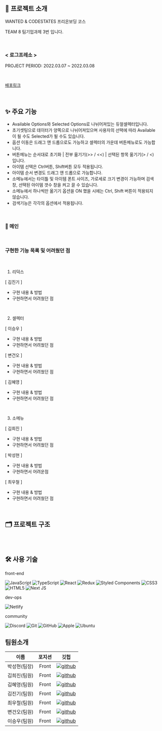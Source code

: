 ## 📑 프로젝트 소개

WANTED & CODESTATES 프리온보딩 코스

TEAM 8 팀기업과제 3번 입니다.

<br>

### < 로그프레소 >

PROJECT PERIOD: 2022.03.07 ~ 2022.03.08

<br>

[배포링크](https://wanted-8-3-i7.netlify.app/)

<br>

## ✨ 주요 기능

- Available Options와 Selected Options로 나뉘어져있는 듀얼셀렉터입니다.
- 초기셋팅으로 데이터가 양쪽으로 나뉘어져있으며 사용자의 선택에 따라 Available이 될 수도 Selected가 될 수도 있습니다.
- 옵션 이동은 드래그 앤 드롭으로도 가능하고 셀렉터의 가운데 버튼메뉴로도 가능합니다.
- 버튼메뉴는 순서대로 초기화 | 전부 옮기기(>> / <<) | 선택된 항목 옮기기(> / <) 입니다.
- 아이템 선택은 Ctrl버튼, Shift버튼 모두 적용됩니다.
- 아이템 순서 변경도 드래그 앤 드롭으로 가능합니다.
- 소메뉴에서는 타이틀 및 아이템 폰트 사이즈, 가로세로 크기 변경이 가능하며 검색창, 선택된 아이템 갯수 창을 켜고 끌 수 있습니다.
- 소메뉴에서 하나씩만 옮기기 옵션을 ON 했을 시에는 Ctrl, Shift 버튼이 적용되지 않습니다.
- 검색기능은 각각의 옵션에서 적용됩니다.

<br>

### 🧔 메인

<br>

### 구현한 기능 목록 및 어려웠던 점

<br>

1. 리덕스

[ 김진기 ] 

- 구현 내용 & 방법
- 구현하면서 어려웠던 점

<br>

2. 셀렉터

[ 이승우 ]

- 구현 내용 & 방법
- 구현하면서 어려웠던 점

[ 변건오 ]

- 구현 내용 & 방법
- 구현하면서 어려웠던 점

[ 김혜영 ]

- 구현 내용 & 방법
- 구현하면서 어려웠던 점

<br>

3. 소메뉴

[ 김희진 ] 

- 구현 내용 & 방법
- 구현하면서 어려웠던 점

[ 박성현 ] 

- 구현 내용 & 방법
- 구현하면서 어려운점

[ 최우철 ] 

- 구현 내용 & 방법
- 구현하면서 어려웠던 점

<br>

## 🗂 프로젝트 구조

```

```

<br>

## 🛠 사용 기술

front-end

![JavaScript](https://img.shields.io/badge/javascript-%23323330.svg?style=for-the-badge&logo=javascript&logoColor=%23F7DF1E)
![TypeScript](https://img.shields.io/badge/typescript-%23007ACC.svg?style=for-the-badge&logo=typescript&logoColor=white)
![React](https://img.shields.io/badge/react-%2320232a.svg?style=for-the-badge&logo=react&logoColor=%2361DAFB)
![Redux](https://img.shields.io/badge/redux-%23593d88.svg?style=for-the-badge&logo=redux&logoColor=white)
![Styled Components](https://img.shields.io/badge/styled--components-DB7093?style=for-the-badge&logo=styled-components&logoColor=white)
![CSS3](https://img.shields.io/badge/css3-%231572B6.svg?style=for-the-badge&logo=css3&logoColor=white)
![HTML5](https://img.shields.io/badge/html5-%23E34F26.svg?style=for-the-badge&logo=html5&logoColor=white)
![Next JS](https://img.shields.io/badge/Next-black?style=for-the-badge&logo=next.js&logoColor=white)

dev-ops

![Netlify](https://img.shields.io/badge/netlify-%23000000.svg?style=for-the-badge&logo=netlify&logoColor=#00C7B7)

community

![Discord](https://img.shields.io/badge/%3CServer%3E-%237289DA.svg?style=for-the-badge&logo=discord&logoColor=white)
![Git](https://img.shields.io/badge/git-%23F05033.svg?style=for-the-badge&logo=git&logoColor=white)
![GitHub](https://img.shields.io/badge/github-%23121011.svg?style=for-the-badge&logo=github&logoColor=white)
![Apple](https://img.shields.io/badge/-APPLE-black?style=for-the-badge&logo=apple)
![Ubuntu](https://img.shields.io/badge/-UBUNTU-gray?style=for-the-badge&logo=Ubuntu)

## 팀원소개

|     이름     | 포지션 |                                                                  깃헙                                                                   |
| :----------: | :----: | :-------------------------------------------------------------------------------------------------------------------------------------: |
| 박성현(팀장) | Front  |   [![github](https://img.shields.io/badge/박성현-181717?style=flat-square&logo=GitHub&logoColor=white)](https://github.com/psh9408p)    |
| 김희진(팀원) | Front  |  [![github](https://img.shields.io/badge/김희진-181717?style=flat-square&logo=GitHub&logoColor=white)](https://github.com/chloe41297)   |
| 김혜영(팀원) | Front  | [![github](https://img.shields.io/badge/김혜영-181717?style=flat-square&logo=GitHub&logoColor=white)](https://github.com/hit-that-drum) |
| 김진기(팀원) | Front  |   [![github](https://img.shields.io/badge/김진기-181717?style=flat-square&logo=GitHub&logoColor=white)](https://github.com/hatoba29)    |
| 최우철(팀원) | Front  | [![github](https://img.shields.io/badge/최우철-181717?style=flat-square&logo=GitHub&logoColor=white)](https://github.com/chltjdrhd777/) |
| 변건오(팀원) | Front  |    [![github](https://img.shields.io/badge/변건오-181717?style=flat-square&logo=GitHub&logoColor=white)](https://github.com/guno517)    |
| 이승우(팀원) | Front  |   [![github](https://img.shields.io/badge/이승우-181717?style=flat-square&logo=GitHub&logoColor=white)](https://github.com/starhn87)    |
